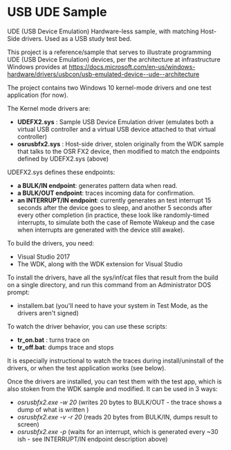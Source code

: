 # USB UDE Sample
UDE (USB Device Emulation) Hardware-less sample, with matching Host-Side drivers. Used as a USB study test bed.

This project is a reference/sample that serves to illustrate programming UDE (USB Device Emulation) devices, per the architecture at infrastructure Windows provides at https://docs.microsoft.com/en-us/windows-hardware/drivers/usbcon/usb-emulated-device--ude--architecture

The project contains two Windows 10 kernel-mode drivers and one test application (for now).

The Kernel mode drivers are:
* <B>UDEFX2.sys</b> : Sample USB Device Emulation driver (emulates both a virtual USB controller and a virtual USB device attached to that virtual controller) 
* <B>osrusbfx2.sys</b> : Host-side driver, stolen originally from the WDK sample that talks to the OSR FX2 device, then modified to match the endpoints defined by UDEFX2.sys (above)

UDEFX2.sys defines these endpoints:
* <B>a BULK/IN endpoint</B>:  generates pattern data when read.
* <B>a BULK/OUT endpoint</B>: traces incoming data for confirmation.
* <B>an INTERRUPT/IN endpoint</B>:  currently generates an test interrupt 15 seconds after the device goes to sleep, and another 5 seconds after every other completion (in practice, these look like randomly-timed interrupts, to simulate both the case of Remote Wakeup and the case when interrupts are generated with the device still awake).

To build the drivers, you need:
* Visual Studio 2017
* The WDK, along with the WDK extension for Visual Studio

To install the drivers, have all the sys/inf/cat files that result from the build on a single directory, and run this command from an Administrator DOS prompt:
* installem.bat
(you'll need to have your system in Test Mode, as the drivers aren't signed)

To watch the driver behavior, you can use these scripts:
* <B>tr_on.bat</B> :  turns trace on
* <B>tr_off.bat</B>: dumps trace and stops

It is especially instructional to watch the traces during install/uninstall of the drivers, or when the test application works (see below).


Once the drivers are installed, you can test them with the test app, which is also stoken from the WDK sample and modified.  It can be used in 3 ways:
* *osrusbfx2.exe -w 20*   (writes 20 bytes to BULK/OUT - the trace shows a dump of what is written )
* *osrusbfx2.exe -v -r 20*   (reads 20 bytes from BULK/IN, dumps result to screen)
* *osrusbfx2.exe -p*  (waits for an interrupt, which is generated every ~30 ish - see INTERRUPT/IN endpoint description above)



